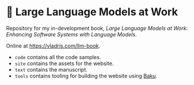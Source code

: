 # 📕 Large Language Models at Work

Repository for my in-development book, *Large Language Models at Work: Enhancing Software Systems with Language Models*.

Online at <https://vladris.com/llm-book>.

* `code` contains all the code samples.
* `site` contains the assets for the website.
* `text` contains the manuscript.
* `tools` contains tooling for building the website using [Baku](https://github.com/vladris/baku).
